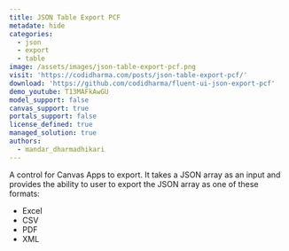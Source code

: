 ```yaml
---
title: JSON Table Export PCF
metadate: hide
categories:
  - json
  - export
  - table
image: /assets/images/json-table-export-pcf.png
visit: 'https://codidharma.com/posts/json-table-export-pcf/'
download: 'https://github.com/codidharma/fluent-ui-json-export-pcf'
demo_youtube: T13MAFkAwGU
model_support: false
canvas_support: true
portals_support: false
license_defined: true
managed_solution: true
authors:
  - mandar_dharmadhikari
---
```

A control for Canvas Apps to export. It takes a JSON array as an input and provides the ability to user to export the JSON array as one of these formats:
- Excel
- CSV
- PDF
- XML
